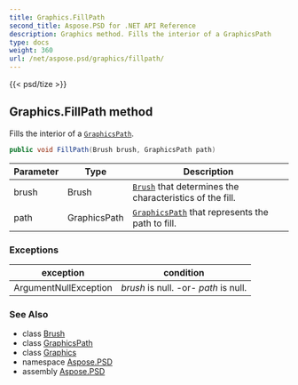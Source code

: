 ```yaml
---
title: Graphics.FillPath
second_title: Aspose.PSD for .NET API Reference
description: Graphics method. Fills the interior of a GraphicsPath
type: docs
weight: 360
url: /net/aspose.psd/graphics/fillpath/
---
```

{{< psd/tize >}}
## Graphics.FillPath method

Fills the interior of a [`GraphicsPath`](../../graphicspath/).

```csharp
public void FillPath(Brush brush, GraphicsPath path)
```

| Parameter | Type | Description |
| --- | --- | --- |
| brush | Brush | [`Brush`](../../brush/) that determines the characteristics of the fill. |
| path | GraphicsPath | [`GraphicsPath`](../../graphicspath/) that represents the path to fill. |

### Exceptions

| exception | condition |
| --- | --- |
| ArgumentNullException | *brush* is null. -or- *path* is null. |

### See Also

* class [Brush](../../brush/)
* class [GraphicsPath](../../graphicspath/)
* class [Graphics](../)
* namespace [Aspose.PSD](../../graphics/)
* assembly [Aspose.PSD](../../../)



